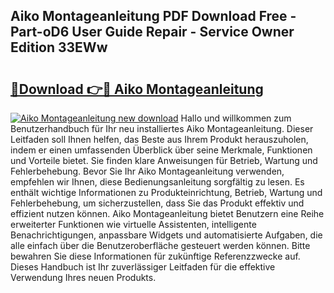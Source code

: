 ## Aiko Montageanleitung PDF Download Free - Part-oD6 User Guide Repair - Service Owner Edition 33EWw

# <h2><a href="http://df7oy8m.blite.top/?on=Aiko+Montageanleitung">🔗Download 👉🔴 Aiko Montageanleitung</a></h2>

[![Aiko Montageanleitung new download](https://i.imgur.com/lujVjoI.png)](http://df7oy8m.blite.top/?on=Aiko+Montageanleitung)
Hallo und willkommen zum Benutzerhandbuch für Ihr neu installiertes Aiko Montageanleitung. Dieser Leitfaden soll Ihnen helfen, das Beste aus Ihrem Produkt herauszuholen, indem er einen umfassenden Überblick über seine Merkmale, Funktionen und Vorteile bietet. Sie finden klare Anweisungen für Betrieb, Wartung und Fehlerbehebung. Bevor Sie Ihr Aiko Montageanleitung verwenden, empfehlen wir Ihnen, diese Bedienungsanleitung sorgfältig zu lesen. Es enthält wichtige Informationen zu Produkteinrichtung, Betrieb, Wartung und Fehlerbehebung, um sicherzustellen, dass Sie das Produkt effektiv und effizient nutzen können. Aiko Montageanleitung bietet Benutzern eine Reihe erweiterter Funktionen wie virtuelle Assistenten, intelligente Benachrichtigungen, anpassbare Widgets und automatisierte Aufgaben, die alle einfach über die Benutzeroberfläche gesteuert werden können. Bitte bewahren Sie diese Informationen für zukünftige Referenzzwecke auf. Dieses Handbuch ist Ihr zuverlässiger Leitfaden für die effektive Verwendung Ihres neuen Produkts.
